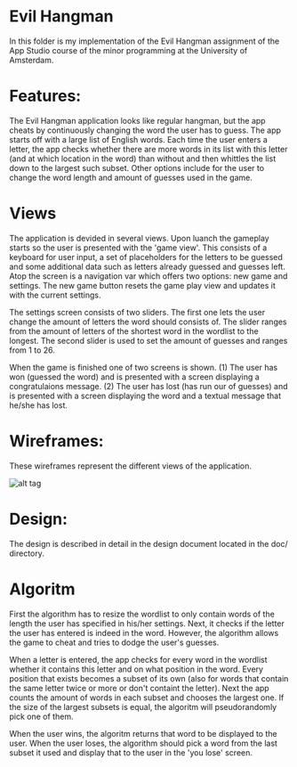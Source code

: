 Evil Hangman
===========
In this folder is my implementation of the Evil Hangman assignment of the App Studio  course of the minor programming at the University of Amsterdam.


Features:
===========
The Evil Hangman application looks like regular hangman, but the app cheats by continuously changing the word the user has to guess. The app starts off with a large list of English words. Each time the user enters a letter, the app checks whether there are more words in its list with this letter (and at which location in the word) than without and then whittles the list down to the largest such subset.
Other options include for the user to change the word length and amount of guesses used in the game.

Views
===========
The application is devided in several views. Upon luanch the gameplay starts so the user is presented with the 'game view'. This consists of a keyboard for user input, a set of placeholders for the letters to be guessed and some additional data such as letters already guessed and guesses left. Atop the screen is a navigation var which offers two options: new game and settings. The new game button resets the game play view and updates it with the current settings.

The settings screen consists of two sliders. The first one lets the user change the amount of letters the word should consists of. The slider ranges from the amount of letters of the shortest word in the wordlist to the longest. The second slider is used to set the amount of guesses and ranges from 1 to 26.

When the game is finished one of two screens is shown. (1) The user has won (guessed the word) and is presented with a screen displaying a congratulaions message. (2) The user has lost (has run our of guesses) and is presented with a screen displaying the word and a textual message that he/she has lost.

Wireframes:
===========
These wireframes represent the different views of the application.

![alt tag]()

Design:
===========
The design is described in detail in the design document located in the doc/ directory.

Algoritm
===========
First the algorithm has to resize the wordlist to only contain words of the length the user has specified in his/her settings. Next, it checks if the letter the user has entered is indeed in the word. However, the algorithm allows the game to cheat and tries to dodge the user's guesses.

When a letter is entered, the app checks for every word in the wordlist whether it contains this letter and on what position in the word. Every position that exists becomes a subset of its own (also for words that contain the same letter twice or more or don't containt the letter). Next the app counts the amount of words in each subset and chooses the largest one. If the size of the largest subsets is equal, the algoritm will pseudorandomly pick one of them. 

When the user wins, the algoritm returns that word to be displayed to the user. When the user loses, the algorithm should pick a word from the last subset it used and display that to the user in the 'you lose' screen.